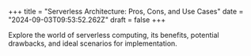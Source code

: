 +++
title = "Serverless Architecture: Pros, Cons, and Use Cases"
date = "2024-09-03T09:53:52.262Z"
draft = false
+++

  Explore the world of serverless computing, its benefits, potential drawbacks, and ideal scenarios for implementation.
        